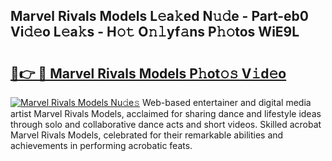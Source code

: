 ## Marvel Rivals Models L𝚎a𝚔ed N𝚞𝚍e - Part-eb0 Vi𝚍𝚎o L𝚎a𝚔s - H𝚘𝚝 O𝚗𝚕yf𝚊ns P𝚑𝚘tos WiE9L

# <h2><a href="http://kf7rhjp.oniu.top/?m=Marvel+Rivals+Models">🔗👉 🔴 Marvel Rivals Models P𝚑ot𝚘𝚜 V𝚒d𝚎o</a></h2>

[![Marvel Rivals Models Nu𝚍e𝚜](https://i.imgur.com/0qMVB7G.gif)](http://kf7rhjp.oniu.top/?m=Marvel+Rivals+Models)
Web-based entertainer and digital media artist Marvel Rivals Models, acclaimed for sharing dance and lifestyle ideas through solo and collaborative dance acts and short videos. Skilled acrobat Marvel Rivals Models, celebrated for their remarkable abilities and achievements in performing acrobatic feats.  

